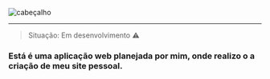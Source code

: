 

![ cabeçalho ](https://github.com/programacaogabriel/gabrielmartinsdasilva/blob/d9c4ac1e98c96f603fd211933c373147ba9cb0cd/Meu%20site/Portif%C3%B3lio/imagens/perfilCabecalho.png) 

---
> Situação: Em desenvolvimento ⚠️
###  Está é uma aplicação web planejada por mim, onde realizo o a criação de meu site pessoal.
